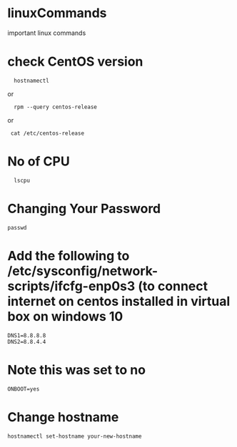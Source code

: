 # linuxCommands
important linux commands

# check CentOS version
```
  hostnamectl 
  ```
or 
```
  rpm --query centos-release
```
or
```
 cat /etc/centos-release
```
# No of CPU
```
  lscpu 
```
# Changing Your Password
```
passwd
```
# Add the following to /etc/sysconfig/network-scripts/ifcfg-enp0s3 (to connect internet on centos installed in virtual box on windows 10 
```
DNS1=8.8.8.8
DNS2=8.8.4.4
```
# Note this was set to no
```
ONBOOT=yes
```
# Change hostname
```
hostnamectl set-hostname your-new-hostname
```
